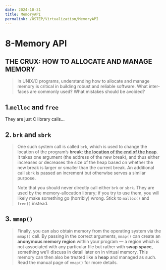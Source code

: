```yaml
---
date: 2024-10-31
title: MemoryAPI
permalink: /OSTEP/Virtualization/MemoryAPI
---
```



# 8-Memory API

## **THE CRUX: HOW TO ALLOCATE AND MANAGE MEMORY**

> In UNIX/C programs, understanding how to allocate and manage
> memory is critical in building robust and reliable software. What inter-
> faces are commonly used? What mistakes should be avoided?

## 1.`melloc` and `free`

They are just C library calls...

## 2. `brk` and `sbrk`

>   One such system call is called `brk`, which is used to change the location of the program’s **break**: **<u>the location of the end of the heap</u>**. It takes one argument (the address of the new break), and thus either increases or decreases the size of the heap based on whether the new break is larger or smaller than the current break. An additional call `sbrk` is passed an increment but otherwise serves a similar purpose.
>
>   Note that you should never directly call either `brk` or `sbrk`. They are used by the memory-allocation library; if you try to use them, you will likely make something go (horribly) wrong. Stick to `malloc()` and `free()` instead.

## 3. `mmap()`

>   Finally, you can also obtain memory from the operating system via the `mmap()` call. By passing in the correct arguments, `mmap()` can create an **anonymous memory region** within your program — a region which is not associated with any particular file but rather with **swap space**, something we’ll discuss in detail later on in virtual memory. This memory can then also be treated like a **heap** and managed as such. Read the manual page of `mmap()` for more details.

